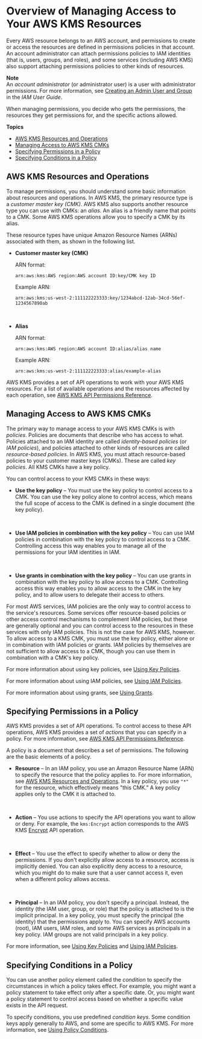 # Overview of Managing Access to Your AWS KMS Resources<a name="control-access-overview"></a>

Every AWS resource belongs to an AWS account, and permissions to create or access the resources are defined in permissions policies in that account\. An account administrator can attach permissions policies to IAM identities \(that is, users, groups, and roles\), and some services \(including AWS KMS\) also support attaching permissions policies to other kinds of resources\.

**Note**  
An *account administrator* \(or administrator user\) is a user with administrator permissions\. For more information, see [Creating an Admin User and Group](https://docs.aws.amazon.com/IAM/latest/UserGuide/getting-started_create-admin-group.html) in the *IAM User Guide*\.

When managing permissions, you decide who gets the permissions, the resources they get permissions for, and the specific actions allowed\.

**Topics**
+ [AWS KMS Resources and Operations](#kms-resources-operations)
+ [Managing Access to AWS KMS CMKs](#managing-access)
+ [Specifying Permissions in a Policy](#overview-policy-elements)
+ [Specifying Conditions in a Policy](#overview-policy-conditions)

## AWS KMS Resources and Operations<a name="kms-resources-operations"></a>

To manage permissions, you should understand some basic information about resources and operations\. In AWS KMS, the primary resource type is a *customer master key \(CMK\)*\. AWS KMS also supports another resource type you can use with CMKs: an *alias*\. An alias is a friendly name that points to a CMK\. Some AWS KMS operations allow you to specify a CMK by its alias\.

These resource types have unique Amazon Resource Names \(ARNs\) associated with them, as shown in the following list\.
+ **Customer master key \(CMK\)**

  ARN format:

  `arn:aws:kms:AWS region:AWS account ID:key/CMK key ID`

  Example ARN:

  `arn:aws:kms:us-west-2:111122223333:key/1234abcd-12ab-34cd-56ef-1234567890ab`

   
+ **Alias**

  ARN format:

  `arn:aws:kms:AWS region:AWS account ID:alias/alias name`

  Example ARN:

  `arn:aws:kms:us-west-2:111122223333:alias/example-alias`

AWS KMS provides a set of API operations to work with your AWS KMS resources\. For a list of available operations and the resources affected by each operation, see [AWS KMS API Permissions Reference](kms-api-permissions-reference.md)\.

## Managing Access to AWS KMS CMKs<a name="managing-access"></a>

The primary way to manage access to your AWS KMS CMKs is with *policies*\. Policies are documents that describe who has access to what\. Policies attached to an IAM identity are called *identity\-based policies* \(or *IAM policies*\), and policies attached to other kinds of resources are called *resource\-based policies*\. In AWS KMS, you must attach resource\-based policies to your customer master keys \(CMKs\)\. These are called *key policies*\. All KMS CMKs have a key policy\.

You can control access to your KMS CMKs in these ways:
+ **Use the key policy** – You must use the key policy to control access to a CMK\. You can use the key policy alone to control access, which means the full scope of access to the CMK is defined in a single document \(the key policy\)\.

   
+ **Use IAM policies in combination with the key policy** – You can use IAM policies in combination with the key policy to control access to a CMK\. Controlling access this way enables you to manage all of the permissions for your IAM identities in IAM\.

   
+ **Use grants in combination with the key policy** – You can use grants in combination with the key policy to allow access to a CMK\. Controlling access this way enables you to allow access to the CMK in the key policy, and to allow users to delegate their access to others\.

For most AWS services, IAM policies are the only way to control access to the service's resources\. Some services offer resource\-based policies or other access control mechanisms to complement IAM policies, but these are generally optional and you can control access to the resources in these services with only IAM policies\. This is not the case for AWS KMS, however\. To allow access to a KMS CMK, you must use the key policy, either alone or in combination with IAM policies or grants\. IAM policies by themselves are not sufficient to allow access to a CMK, though you can use them in combination with a CMK's key policy\.

For more information about using key policies, see [Using Key Policies](key-policies.md)\.

For more information about using IAM policies, see [Using IAM Policies](iam-policies.md)\.

For more information about using grants, see [Using Grants](grants.md)\.

## Specifying Permissions in a Policy<a name="overview-policy-elements"></a>

AWS KMS provides a set of API operations\. To control access to these API operations, AWS KMS provides a set of *actions* that you can specify in a policy\. For more information, see [AWS KMS API Permissions Reference](kms-api-permissions-reference.md)\.

A policy is a document that describes a set of permissions\. The following are the basic elements of a policy\.
+ **Resource** – In an IAM policy, you use an Amazon Resource Name \(ARN\) to specify the resource that the policy applies to\. For more information, see [AWS KMS Resources and Operations](#kms-resources-operations)\. In a key policy, you use `"*"` for the resource, which effectively means "this CMK\." A key policy applies only to the CMK it is attached to\.

   
+ **Action** – You use actions to specify the API operations you want to allow or deny\. For example, the `kms:Encrypt` action corresponds to the AWS KMS [Encrypt](https://docs.aws.amazon.com/kms/latest/APIReference/API_Encrypt.html) API operation\.

   
+ **Effect** – You use the effect to specify whether to allow or deny the permissions\. If you don't explicitly allow access to a resource, access is implicitly denied\. You can also explicitly deny access to a resource, which you might do to make sure that a user cannot access it, even when a different policy allows access\.

   
+ **Principal** – In an IAM policy, you don't specify a principal\. Instead, the identity \(the IAM user, group, or role\) that the policy is attached to is the implicit principal\. In a key policy, you must specify the principal \(the identity\) that the permissions apply to\. You can specify AWS accounts \(root\), IAM users, IAM roles, and some AWS services as principals in a key policy\. IAM groups are not valid principals in a key policy\.

For more information, see [Using Key Policies](key-policies.md) and [Using IAM Policies](iam-policies.md)\.

## Specifying Conditions in a Policy<a name="overview-policy-conditions"></a>

You can use another policy element called the *condition* to specify the circumstances in which a policy takes effect\. For example, you might want a policy statement to take effect only after a specific date\. Or, you might want a policy statement to control access based on whether a specific value exists in the API request\.

To specify conditions, you use predefined *condition keys*\. Some condition keys apply generally to AWS, and some are specific to AWS KMS\. For more information, see [Using Policy Conditions](policy-conditions.md)\.